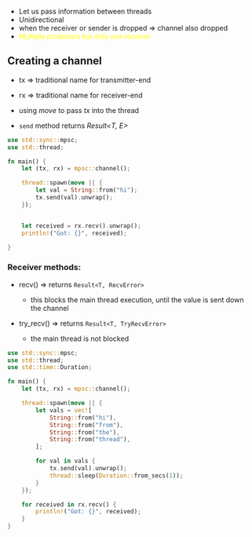 - Let us pass information between threads
- Unidirectional
- when the receiver or sender is dropped => channel also dropped 
- <span style="color:#ffff00">Multiple producers but only one receiver</span> 


## Creating a channel
- tx => traditional name for transmitter-end
- rx => traditional name for receiver-end

- using *move* to pass *tx* into the thread
- `send` method returns *Result<T, E>*
```Rust
use std::sync::mpsc;
use std::thread;

fn main() {
    let (tx, rx) = mpsc::channel();

    thread::spawn(move || {
        let val = String::from("hi");
        tx.send(val).unwrap();
    });


    let received = rx.recv().unwrap();
    println!("Got: {}", received);

}
```

### Receiver methods:
- recv() => returns `Result<T, RecvError>`
	- this blocks the main thread execution, until the value is sent down the channel
	
- try_recv()  => returns `Result<T, TryRecvError>`
	- the main thread is not blocked

```Rust
use std::sync::mpsc;
use std::thread;
use std::time::Duration;

fn main() {
    let (tx, rx) = mpsc::channel();

    thread::spawn(move || {
        let vals = vec![
            String::from("hi"),
            String::from("from"),
            String::from("the"),
            String::from("thread"),
        ];

        for val in vals {
            tx.send(val).unwrap();
            thread::sleep(Duration::from_secs(1));
        }
    });

    for received in rx.recv() {
        println!("Got: {}", received);
    }
}
```